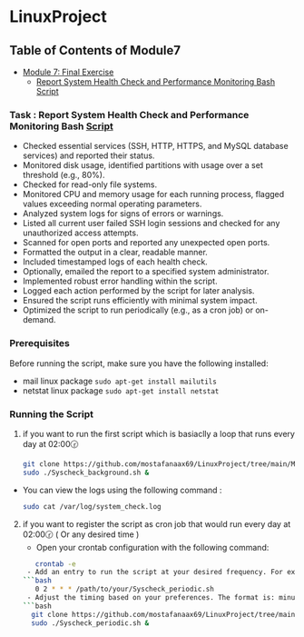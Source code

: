 # LinuxProject

## Table of Contents of Module7
- [Module 7: Final Exercise](#module-7-final-exercise)
  - [Report System Health Check and Performance Monitoring Bash Script](#exercise-report-system-health-check-and-performance-monitoring-bash-script)





### Task : Report System Health Check and Performance Monitoring Bash [Script](./Sys_HealthCeheck_Monitor)
- Checked essential services (SSH, HTTP, HTTPS, and MySQL database services) and reported their status.
- Monitored disk usage, identified partitions with usage over a set threshold (e.g., 80%).
- Checked for read-only file systems.
- Monitored CPU and memory usage for each running process, flagged values exceeding normal operating parameters.
- Analyzed system logs for signs of errors or warnings.
- Listed all current user failed SSH login sessions and checked for any unauthorized access attempts.
- Scanned for open ports and reported any unexpected open ports.
- Formatted the output in a clear, readable manner.
- Included timestamped logs of each health check.
- Optionally, emailed the report to a specified system administrator.
- Implemented robust error handling within the script.
- Logged each action performed by the script for later analysis.
- Ensured the script runs efficiently with minimal system impact.
- Optimized the script to run periodically (e.g., as a cron job) or on-demand.




### Prerequisites
Before running the script, make sure you have the following installed:

- mail linux package
  `sudo apt-get install mailutils` 
- netstat linux package
  `sudo apt-get install netstat`


### Running the Script
1. if you want to run the first script which is basiaclly a loop that runs every day at 02:00🕝
   ```bash
   git clone https://github.com/mostafanaax69/LinuxProject/tree/main/Module7)
   sudo ./Syscheck_background.sh &

- You can view the logs using the following command :
  ```bash
  sudo cat /var/log/system_check.log

2. if you want to register the script as cron job that would run every day at 02:00🕝 ( Or any desired time )
   - Open your crontab configuration with the following command:
   ```bash
      crontab -e
    - Add an entry to run the script at your desired frequency. For example, to run the script every day at 2 AM, add the following line:
   ```bash
      0 2 * * * /path/to/your/Syscheck_periodic.sh
    - Adjust the timing based on your preferences. The format is: minute hour day month day_of_week command.
   ```bash
     git clone https://github.com/mostafanaax69/LinuxProject/tree/main/Module7)
     sudo ./Syscheck_periodic.sh &
   




 

